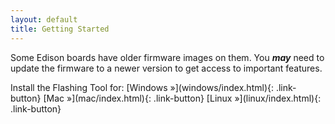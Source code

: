```yaml
---
layout: default
title: Getting Started
---
```


Some Edison boards have older firmware images on them. You **_may_** need to update the firmware to a newer version to get access to important features.

<div class="link-button-container" markdown="1">
<span class="link-button-container-title">Install the Flashing Tool for:</span>
[Windows »](windows/index.html){: .link-button}
[Mac »](mac/index.html){: .link-button}
[Linux »](linux/index.html){: .link-button}
</div>
